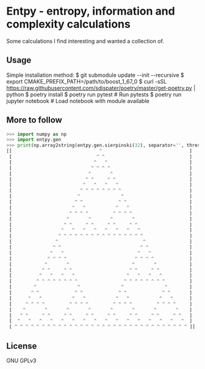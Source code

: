 # Entpy - entropy, information and complexity calculations

Some calculations I find interesting and wanted a collection of.

## Usage

Simple installation method:
    $ git submodule update --init --recursive
    $ export CMAKE_PREFIX_PATH=/path/to/boost_1_67_0
    $ curl -sSL https://raw.githubusercontent.com/sdispater/poetry/master/get-poetry.py | python
    $ poetry install
    $ poetry run pytest  # Run pytests
    $ poetry run jupyter notebook  # Load notebook with module available

## More to follow

```python
>>> import numpy as np
>>> import entpy.gen
>>> print(np.array2string(entpy.gen.sierpinski(32), separator='', threshold=10000, max_line_width=1000, formatter={'int':lambda x:' ^'[x]}))
[[                                ^                                ]
 [                               ^ ^                               ]
 [                              ^   ^                              ]
 [                             ^ ^ ^ ^                             ]
 [                            ^       ^                            ]
 [                           ^ ^     ^ ^                           ]
 [                          ^   ^   ^   ^                          ]
 [                         ^ ^ ^ ^ ^ ^ ^ ^                         ]
 [                        ^               ^                        ]
 [                       ^ ^             ^ ^                       ]
 [                      ^   ^           ^   ^                      ]
 [                     ^ ^ ^ ^         ^ ^ ^ ^                     ]
 [                    ^       ^       ^       ^                    ]
 [                   ^ ^     ^ ^     ^ ^     ^ ^                   ]
 [                  ^   ^   ^   ^   ^   ^   ^   ^                  ]
 [                 ^ ^ ^ ^ ^ ^ ^ ^ ^ ^ ^ ^ ^ ^ ^ ^                 ]
 [                ^                               ^                ]
 [               ^ ^                             ^ ^               ]
 [              ^   ^                           ^   ^              ]
 [             ^ ^ ^ ^                         ^ ^ ^ ^             ]
 [            ^       ^                       ^       ^            ]
 [           ^ ^     ^ ^                     ^ ^     ^ ^           ]
 [          ^   ^   ^   ^                   ^   ^   ^   ^          ]
 [         ^ ^ ^ ^ ^ ^ ^ ^                 ^ ^ ^ ^ ^ ^ ^ ^         ]
 [        ^               ^               ^               ^        ]
 [       ^ ^             ^ ^             ^ ^             ^ ^       ]
 [      ^   ^           ^   ^           ^   ^           ^   ^      ]
 [     ^ ^ ^ ^         ^ ^ ^ ^         ^ ^ ^ ^         ^ ^ ^ ^     ]
 [    ^       ^       ^       ^       ^       ^       ^       ^    ]
 [   ^ ^     ^ ^     ^ ^     ^ ^     ^ ^     ^ ^     ^ ^     ^ ^   ]
 [  ^   ^   ^   ^   ^   ^   ^   ^   ^   ^   ^   ^   ^   ^   ^   ^  ]
 [ ^ ^ ^ ^ ^ ^ ^ ^ ^ ^ ^ ^ ^ ^ ^ ^ ^ ^ ^ ^ ^ ^ ^ ^ ^ ^ ^ ^ ^ ^ ^ ^ ]]
```

## License

GNU GPLv3
